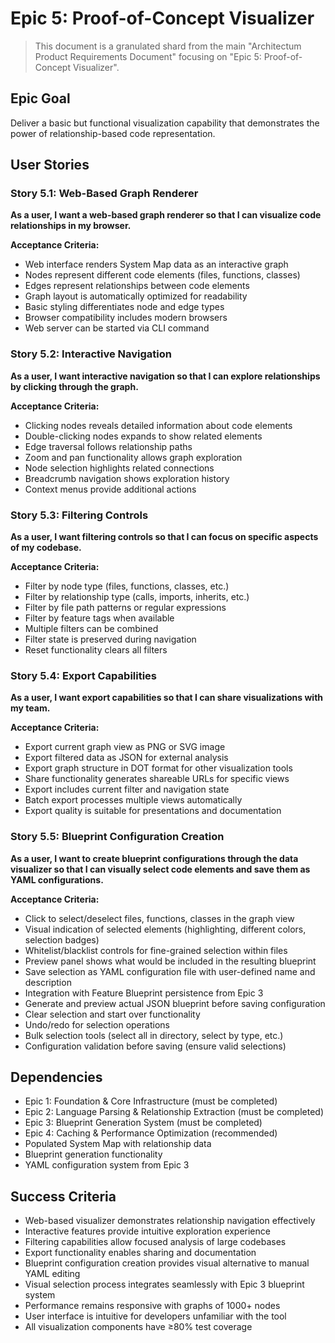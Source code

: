 # Epic 5: Proof-of-Concept Visualizer

> This document is a granulated shard from the main "Architectum Product Requirements Document" focusing on "Epic 5: Proof-of-Concept Visualizer".

## Epic Goal
Deliver a basic but functional visualization capability that demonstrates the power of relationship-based code representation.

## User Stories

### Story 5.1: Web-Based Graph Renderer
**As a user, I want a web-based graph renderer so that I can visualize code relationships in my browser.**

**Acceptance Criteria:**
- Web interface renders System Map data as an interactive graph
- Nodes represent different code elements (files, functions, classes)
- Edges represent relationships between code elements
- Graph layout is automatically optimized for readability
- Basic styling differentiates node and edge types
- Browser compatibility includes modern browsers
- Web server can be started via CLI command

### Story 5.2: Interactive Navigation
**As a user, I want interactive navigation so that I can explore relationships by clicking through the graph.**

**Acceptance Criteria:**
- Clicking nodes reveals detailed information about code elements
- Double-clicking nodes expands to show related elements
- Edge traversal follows relationship paths
- Zoom and pan functionality allows graph exploration
- Node selection highlights related connections
- Breadcrumb navigation shows exploration history
- Context menus provide additional actions

### Story 5.3: Filtering Controls
**As a user, I want filtering controls so that I can focus on specific aspects of my codebase.**

**Acceptance Criteria:**
- Filter by node type (files, functions, classes, etc.)
- Filter by relationship type (calls, imports, inherits, etc.)
- Filter by file path patterns or regular expressions
- Filter by feature tags when available
- Multiple filters can be combined
- Filter state is preserved during navigation
- Reset functionality clears all filters

### Story 5.4: Export Capabilities
**As a user, I want export capabilities so that I can share visualizations with my team.**

**Acceptance Criteria:**
- Export current graph view as PNG or SVG image
- Export filtered data as JSON for external analysis
- Export graph structure in DOT format for other visualization tools
- Share functionality generates shareable URLs for specific views
- Export includes current filter and navigation state
- Batch export processes multiple views automatically
- Export quality is suitable for presentations and documentation

### Story 5.5: Blueprint Configuration Creation
**As a user, I want to create blueprint configurations through the data visualizer so that I can visually select code elements and save them as YAML configurations.**

**Acceptance Criteria:**
- Click to select/deselect files, functions, classes in the graph view
- Visual indication of selected elements (highlighting, different colors, selection badges)
- Whitelist/blacklist controls for fine-grained selection within files
- Preview panel shows what would be included in the resulting blueprint
- Save selection as YAML configuration file with user-defined name and description
- Integration with Feature Blueprint persistence from Epic 3
- Generate and preview actual JSON blueprint before saving configuration
- Clear selection and start over functionality
- Undo/redo for selection operations
- Bulk selection tools (select all in directory, select by type, etc.)
- Configuration validation before saving (ensure valid selections)

## Dependencies
- Epic 1: Foundation & Core Infrastructure (must be completed)
- Epic 2: Language Parsing & Relationship Extraction (must be completed)
- Epic 3: Blueprint Generation System (must be completed)
- Epic 4: Caching & Performance Optimization (recommended)
- Populated System Map with relationship data
- Blueprint generation functionality
- YAML configuration system from Epic 3

## Success Criteria
- Web-based visualizer demonstrates relationship navigation effectively
- Interactive features provide intuitive exploration experience
- Filtering capabilities allow focused analysis of large codebases
- Export functionality enables sharing and documentation
- Blueprint configuration creation provides visual alternative to manual YAML editing
- Visual selection process integrates seamlessly with Epic 3 blueprint system
- Performance remains responsive with graphs of 1000+ nodes
- User interface is intuitive for developers unfamiliar with the tool
- All visualization components have ≥80% test coverage